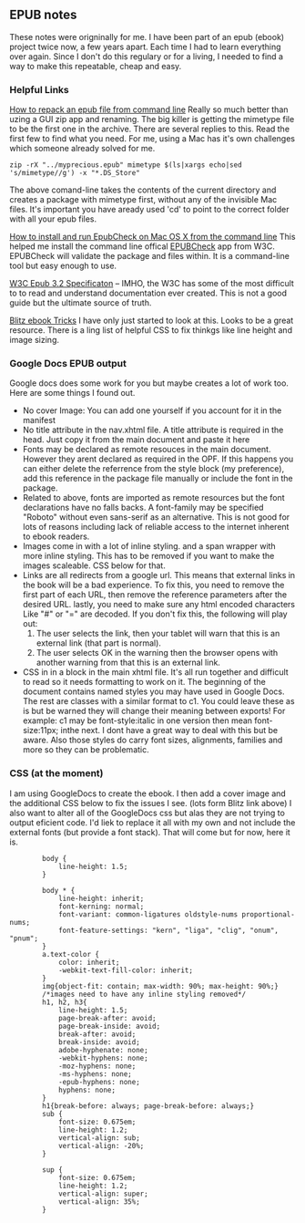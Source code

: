 ## EPUB notes

These notes were origninally for me. I have been part of an epub (ebook) project twice now, a few years apart. Each time I had to learn everything over again. Since I don't do this regulary or for a living, I needed to find a way to make this repeatable, cheap and easy. 

### Helpful Links
[How to repack an epub file from command line](https://ebooks.stackexchange.com/questions/257/how-to-repack-an-epub-file-from-command-line) Really so much better than uzing a GUI zip app and renaming. The big killer is getting the mimetype file to be the first one in the archive. There are several replies to this. Read the first few to find what you need. For me, using a Mac has it's own challenges which someone already solved for me.

`zip -rX "../myprecious.epub" mimetype $(ls|xargs echo|sed 's/mimetype//g') -x "*.DS_Store"`

The above comand-line takes the contents of the current directory and creates a package with mimetype first, without any of the invisible Mac files. It's important you have aready used 'cd' to point to the correct folder with all your epub files.

[How to install and run EpubCheck on Mac OS X from the command line](http://rcliff.com/blog/how-to-install-and-run-epubcheck-on-mac-os-x-from-the-command-line/)
This helped me install the command line offical [EPUBCheck](https://github.com/w3c/epubcheck/wiki) app from W3C. EPUBCheck will validate the package and files within. It is a command-line tool but easy enough to use.

[W3C Epub 3.2 Specificaton](https://www.w3.org/publishing/epub3/epub-spec.html) – IMHO, the W3C has some of the most difficult to to read and understand documentation ever created. This is not a good guide but the ultimate source of truth.

[Blitz ebook Tricks](https://friendsofepub.github.io/eBookTricks/) I have only just started to look at this. Looks to be a great resource. There is a ling list of helpful CSS to fix thinkgs like line height and image sizing. 

### Google Docs EPUB output
Google docs does some work for you but maybe creates a lot of work too. Here are some things I found out.
* No cover Image: You can add one yourself if you account for it in the manifest
* No title attribute in the nav.xhtml file. A title attribute is required in the head. Just copy it from the main document and paste it here
* Fonts may be declared as remote resouces in the main document. However they arent declared as required in the OPF. If this happens you can either delete the referrence from the style block (my preference), add this reference in the package file manually or include the font in the package.
* Related to above, fonts are imported as remote resources but the font declarations have no falls backs. A font-family may be specified "Roboto" without even sans-serif as an alternative. This is not good for lots of reasons including lack of reliable access to the internet inherent to ebook readers.
* Images come in with a lot of inline styling. and a span wrapper with more inline styling. This has to be removed if you want to make the images scaleable. CSS below for that.
* Links are all redirects from a google url. This means that external links in the book will be a bad experience. To fix this, you need to remove the first part of each URL, then remove the reference parameters after the desired URL. lastly, you need to make sure any html encoded characters Like "#" or "=" are decoded. If you don't fix this, the following will play out:
    1. The user selects the link, then your tablet will warn that this is an external link (that part is normal).
    1. The user selects OK in the warning then the browser opens with another warning from that this is an external link.
* CSS in in a block in the main xhtml file. It's all run together and difficult to read so it needs formatting to work on it. The beginning of the document contains named styles you may have used in Google Docs. The rest are classes with a similar format to c1. You could leave these as is but be warned they will change their meaning between exports! For example: c1 may be font-style:italic in one version then mean font-size:11px; inthe next. I dont have a great way to deal with this but be aware. Also those styles do carry font sizes, alignments, families and more so they can be problematic.

### CSS (at the moment)
I am using GoogleDocs to create the ebook. I then add a cover image and the additional CSS below to fix the issues I see. (lots form Blitz link above) I also want to alter all of the GoogleDocs css but alas they are not trying to output eficient code. I'd liek to replace it all with my own and not include the external fonts (but provide a font stack). That will come but for now, here it is. 

            body {
                line-height: 1.5;
            }

            body * {
                line-height: inherit;
                font-kerning: normal;
                font-variant: common-ligatures oldstyle-nums proportional-nums;
                font-feature-settings: "kern", "liga", "clig", "onum", "pnum";
            }
            a.text-color {
                color: inherit;
                -webkit-text-fill-color: inherit;
            }
            img{object-fit: contain; max-width: 90%; max-height: 90%;}
            /*images need to have any inline styling removed*/
            h1, h2, h3{
                line-height: 1.5;
                page-break-after: avoid;
                page-break-inside: avoid;
                break-after: avoid;
                break-inside: avoid;
                adobe-hyphenate: none;
                -webkit-hyphens: none;
                -moz-hyphens: none;
                -ms-hyphens: none;
                -epub-hyphens: none;
                hyphens: none;
            }
            h1{break-before: always; page-break-before: always;}
            sub {
                font-size: 0.675em;
                line-height: 1.2;
                vertical-align: sub;
                vertical-align: -20%;
            }

            sup {
                font-size: 0.675em;
                line-height: 1.2;
                vertical-align: super;
                vertical-align: 35%;
            }
